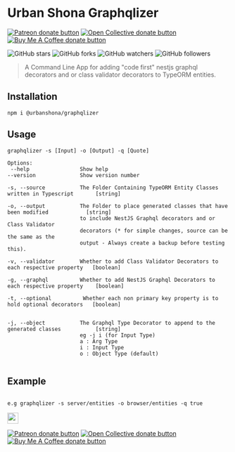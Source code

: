 # Urban Shona Graphqlizer

<span class="badge-patreon">
<a href="https://patreon.com/desmondrg" title="Donate to this project using Patreon"><img src="https://img.shields.io/badge/patreon-donate-yellow.svg" alt="Patreon donate button" /></a>
</span>
<span class="badge-opencollective">
<a href="https://opencollective.com/urbanshona" title="Donate to this project using Open Collective"><img src="https://img.shields.io/badge/open%20collective-donate-yellow.svg" alt="Open Collective donate button" /></a>
</span>
<span class="badge-buymeacoffee">
<a href="https://buymeacoffee.com/desmondrg" title="Donate to this project using Buy Me A Coffee"><img src="https://img.shields.io/badge/buy%20me%20a%20coffee-donate-yellow.svg" alt="Buy Me A Coffee donate button" /></a>
</span>

  

![GitHub stars](https://img.shields.io/github/stars/urbanshona/stack-synergy-cli?style=social) ![GitHub forks](https://img.shields.io/github/forks/urbanshona/stack-synergy-cli?style=social) ![GitHub watchers](https://img.shields.io/github/watchers/urbanshona/stack-synergy-cli?style=social)          ![GitHub followers](https://img.shields.io/github/followers/urbanshona?style=social)


> A Command Line App for adding "code first" nestjs graphql decorators and or class validator decorators to TypeORM entities. 

## Installation

```shell
npm i @urbanshona/graphqlizer
```

## Usage

```shell
graphqlizer -s [Input] -o [Output] -q [Quote]

Options:
 --help                Show help
--version              Show version number

-s, --source           The Folder Containing TypeORM Entity Classes written in Typescript       [string]

-o, --output           The Folder to place generated classes that have been modified            [string]
                       to include NestJS Graphql decorators and or Class Validator
                       decorators (* for simple changes, source can be the same as the 
                       output - Always create a backup before testing this).

-v, --validator        Whether to add Class Validator Decorators to each respective property   [boolean]

-g, --graphql          Whether to add NestJS Graphql Decorators to each respective property    [boolean]

-t, --optional          Whether each non primary key property is to hold optional decorators   [boolean]


-j, --object           The Graphql Type Decorator to append to the generated classes           [string]
                       eg -j i (for Input Type) 
                       a : Arg Type
                       i : Input Type
                       o : Object Type (default)
                 
```

## Example

```shell

e.g graphqlizer -s server/entities -o browser/entities -q true

```

<p>
<a href="https://www.facebook.com/Urban-Shona-Tech-108261054866985/"><img src="https://img.shields.io/badge/Facebook-1877F2?style=for-the-badge&logo=facebook&logoColor=white" height=25></a> 
</p>

<span class="badge-patreon">
<a href="https://patreon.com/desmondrg" title="Donate to this project using Patreon"><img src="https://img.shields.io/badge/patreon-donate-yellow.svg" alt="Patreon donate button" /></a>
</span>
<span class="badge-opencollective">
<a href="https://opencollective.com/urbanshona" title="Donate to this project using Open Collective"><img src="https://img.shields.io/badge/open%20collective-donate-yellow.svg" alt="Open Collective donate button" /></a>
</span>
<span class="badge-buymeacoffee">
<a href="https://buymeacoffee.com/desmondrg" title="Donate to this project using Buy Me A Coffee"><img src="https://img.shields.io/badge/buy%20me%20a%20coffee-donate-yellow.svg" alt="Buy Me A Coffee donate button" /></a>
</span>